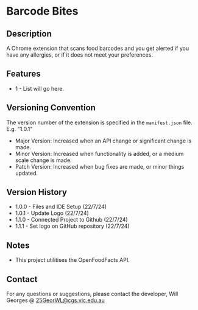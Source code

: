 # Barcode Bites

## Description

A Chrome extension that scans food barcodes and you get alerted if you have any allergies, or if it does not meet your preferences.

## Features

- 1 - List will go here.

## Versioning Convention

The version number of the extension is specified in the `manifest.json` file. E.g. "1.0.1"

- Major Version: Increased when an API change or significant change is made.
- Minor Version: Increased when functionality is added, or a medium scale change is made.
- Patch Version: Increased when bug fixes are made, or minor things updated.

## Version History

- 1.0.0 - Files and IDE Setup (22/7/24)
- 1.0.1 - Update Logo (22/7/24)
- 1.1.0 - Connected Project to Github (22/7/24)
- 1.1.1 - Set logo on GitHub repository (22/7/24)

## Notes

- This project utilitises the OpenFoodFacts API.

## Contact

For any questions or suggestions, please contact the developer, Will Georges @ 25GeorWL@cgs.vic.edu.au